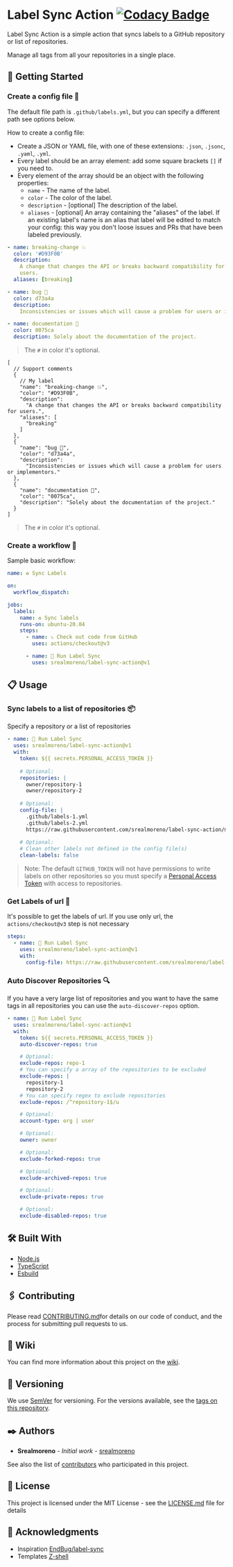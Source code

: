 [tags]:        https://github.com/srealmoreno/label-sync-action/tags
[wiki]:        https://github.com/srealmoreno/label-sync-action/wiki
[contributors]:https://github.com/srealmoreno/label-sync-action/graphs/contributors
[Personal Access Token]: https://github.com/settings/tokens/new

# Label Sync Action [![Codacy Badge](https://app.codacy.com/project/badge/Grade/2e47ea97e1e546afab645674825e0122)](https://www.codacy.com/gh/srealmoreno/label-sync-action/dashboard?utm_source=github.com&amp;utm_medium=referral&amp;utm_content=srealmoreno/label-sync-action&amp;utm_campaign=Badge_Grade)

Label Sync Action is a simple action that syncs labels to a GitHub repository or
list of repositories.

Manage all tags from all your repositories in a single place.

## 🚀 Getting Started

### Create a config file 📝

The default file path is `.github/labels.yml`, but you can specify a different path
see options below.

How to create a config file:

- Create a JSON or YAML file, with one of these extensions: `.json`, `.jsonc`, `.yaml`,
  `.yml`.
- Every label should be an array element: add some square brackets `[]` if you need
  to.
- Every element of the array should be an object with the following properties:
  - `name` - The name of the label.
  - `color` - The color of the label.
  - `description` - [optional] The description of the label.
  - `aliases` - [optional] An array containing the "aliases" of the label. If an
    existing label's name is an alias that label will be edited to match your config:
    this way you don't loose issues and PRs that have been labeled previously.

```yaml
- name: breaking-change 💥
  color: '#D93F0B'
  description:
    A change that changes the API or breaks backward compatibility for
    users.
  aliases: [breaking]

- name: bug 🐞
  color: d73a4a
  description: 
    Inconsistencies or issues which will cause a problem for users or implementors.

- name: documentation 📝
  color: 0075ca
  description: Solely about the documentation of the project.
```

> The `#` in color it's optional.

```jsonc
[
  // Support comments
  {
    // My label
    "name": "breaking-change 💥",
    "color": "#D93F0B",
    "description": 
      "A change that changes the API or breaks backward compatibility for users.",
    "aliases": [
      "breaking"
    ]
  },
  {
    "name": "bug 🐞",
    "color": "d73a4a",
    "description": 
      "Inconsistencies or issues which will cause a problem for users or implementors."
  },
  {
    "name": "documentation 📝",
    "color": "0075ca",
    "description": "Solely about the documentation of the project."
  }
]
```

> The `#` in color it's optional.

### Create a workflow 📝

Sample basic workflow:

```yaml
name: ♻️ Sync Labels

on:
  workflow_dispatch:

jobs:
  labels:
    name: ♻️ Sync labels
    runs-on: ubuntu-20.04
    steps:
      - name: ⤵️ Check out code from GitHub
        uses: actions/checkout@v3

      - name: 🚀 Run Label Sync
        uses: srealmoreno/label-sync-action@v1
```

## 📋 Usage

### Sync labels to a list of repositories 📦

Specify a repository or a list of repositories

```yaml
- name: 🚀 Run Label Sync
  uses: srealmoreno/label-sync-action@v1
  with:
    token: ${{ secrets.PERSONAL_ACCESS_TOKEN }}
    
    # Optional:
    repositories: |
      owner/repository-1
      owner/repository-2
    
    # Optional:
    config-file: |
      .github/labels-1.yml
      .github/labels-2.yml
      https://raw.githubusercontent.com/srealmoreno/label-sync-action/main/.github/labels/labels.yml
    
    # Optional:
    # Clean other labels not defined in the config file(s)
    clean-labels: false
```

> Note: The default `GITHUB_TOKEN` will not have permissions to
> write labels on other repositories so you must specify a [Personal Access Token]
> with access to repositories.

### Get Labels of url 🔗

It's possible to get the labels of url.
If you use only url, the `actions/checkout@v3` step is not necessary

```yaml
steps:
  - name: 🚀 Run Label Sync
    uses: srealmoreno/label-sync-action@v1
    with:
      config-file: https://raw.githubusercontent.com/srealmoreno/label-sync-action/main/.github/labels/labels.yml
```

### Auto Discover Repositories 🔍

If you have a very large list of repositories and you want to have the same
tags in all repositories you can use the `auto-discover-repos` option.

```yaml
- name: 🚀 Run Label Sync
  uses: srealmoreno/label-sync-action@v1
  with:
    token: ${{ secrets.PERSONAL_ACCESS_TOKEN }}
    auto-discover-repos: true

    # Optional:
    exclude-repos: repo-1
    # You can specify a array of the repositories to be excluded
    exclude-repos: |
      repository-1
      repository-2
    # You can specify regex to exclude repositories
    exclude-repos: /^repository-1$/u

    # Optional:
    account-type: org | user

    # Optional:
    owner: owner

    # Optional:
    exclude-forked-repos: true

    # Optional:
    exclude-archived-repos: true

    # Optional:
    exclude-private-repos: true

    # Optional:
    exclude-disabled-repos: true
```

## 🛠️ Built With

- [Node.js](https://nodejs.org)
- [TypeScript](https://www.typescriptlang.org)
- [Esbuild]([https://esbuild.org)

## 🖇️ Contributing

Please read [CONTRIBUTING.md](CONTRIBUTING.md)for details on our code of conduct,
and the process for submitting pull requests to us.

## 📖 Wiki

You can find more information about this project on the [wiki][wiki].

## 📌 Versioning

We use [SemVer](http://semver.org/) for versioning. For the versions available,
see the [tags on this repository][tags].

## ✒️ Authors

- **Srealmoreno** - *Initial work* - [srealmoreno](https://github.com/srealmoreno)

See also the list of [contributors][contributors] who participated in this project.

## 📄 License

This project is licensed under the MIT License - see the [LICENSE.md](../LICENSE.md)
file for details

## 🎁 Acknowledgments

- Inspiration [EndBug/label-sync](https://github.com/EndBug/label-sync)
- Templates [Z-shell](https://github.com/z-shell)
